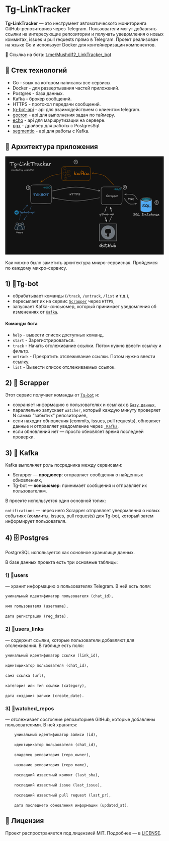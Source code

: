 # Tg-LinkTracker

**Tg-LinkTracker** — это инструмент автоматического мониторинга GitHub-репозиториев через Telegram. 
Пользователи могут добавлять ссылки на интересующие репозитории и получать уведомления о новых коммитах, 
issues и pull requests прямо в Telegram.  Проект реализован на языке Go и использует Docker для контейнеризации 
компонентов. 

🔗 Ссылка на бота: [t.me/Mushdi12_LinkTracker_bot](https://t.me/Mushdi12_LinkTracker_bot)

## 🧰 Стек технологий
- Go - язык на котором написаны все сервисы.
- Docker - для развертывания частей приложений.
- Postgres - база данных.
- Kafka - брокер сообщений.
- HTTPS - протокол передачи сообщений.
- [tg-bot-api](https://github.com/go-telegram-bot-api/telegram-bot-api) - api для взаимодействием с клиентом telegram.
- [gocron](https://github.com/go-co-op/gocron) - api для выполнения задач по таймеру.
- [echo](https://github.com/labstack/echo) - api для маршрутизации на сервере.
- [pgx](https://github.com/jackc/pgx) - драйвер для работы с PostgresSql.
- [segmentio](https://github.com/segmentio/kafka-go) - api для работы с Kafka.
## 🧩 Архитектура приложения
![img.png](img.png)

Как можно было заметить архитектура микро-сервисная. Пройдемся по каждому микро-сервису.

## 1) 🤖Tg-bot

- обрабатывает команды (`/track`, `/untrack`, `/list` и т.д.),
- пересылает их на сервис [`Scrapper`](#2-🧠️-scrapper) через `HTTPS`,
- запускает Kafka-консьюмер, который принимает уведомления об изменениях от [`Kafka`](#3--kafka).

#### Команды бота
- `help` - вывести список доступных команд.
- `start` - Зарегистрироваться.
- `track` - Начать отслеживание ссылки. Потом нужно ввести ссылку и фильтр.
- `untrack` - Прекратить отслеживание ссылки. Потом нужно ввести ссылку.
- `list` - Вывести список отслеживаемых ссылок.

## 2) 🧠️ Scrapper

Этот сервис получает команды от [`Tg-bot`](#1-tg-bot) и:

- сохраняет информацию о пользователях и ссылках в [`Базу данных`](#4-🐘-postgres),
- параллельно запускает `watcher`, который каждую минуту проверяет N самых "забытых" репозиториев,
- если находит обновления (commits, issues, pull requests), обновляет данные и отправляет уведомление через [` Kafka`](#3--kafka),
- если обновлений нет — просто обновляет время последней проверки.

## 3) 🔄  Kafka

Kafka выполняет роль посредника между сервисами:

- Scrapper — **продюсер**: отправляет сообщения о найденных обновлениях,
- Tg-bot — **консьюмер**: принимает сообщения и отправляет их пользователям.

В проекте используется один основной топик:

`notifications` — через него Scrapper отправляет уведомления о новых событиях (коммиты, issues, pull requests) для Tg-bot, который затем информирует пользователя.
## 4) 🗄️  Postgres

PostgreSQL используется как основное хранилище данных. 

В базе данных проекта есть три основные таблицы:

### 1) 👤users 
— хранит информацию о пользователях Telegram. В ней есть поля:

    уникальный идентификатор пользователя (chat_id),

    имя пользователя (username),

    дата регистрации (reg_date).

### 2) 🔗users_links 
— содержит ссылки, которые пользователи добавляют для отслеживания. В таблице есть поля:

    уникальный идентификатор ссылки (link_id),

    идентификатор пользователя (chat_id),

    сама ссылка (url),

    категория или тип ссылки (category),

    дата создания записи (create_date).

### 3) 👀watched_repos 
— отслеживает состояние репозиториев GitHub, которые добавлены пользователями. В ней хранятся:

        уникальный идентификатор записи (id),

        идентификатор пользователя (chat_id),

        владелец репозитория (repo_owner),

        название репозитория (repo_name),

        последний известный коммит (last_sha),

        последний известный issue (last_issue),

        последний известный pull request (last_pr),

        дата последнего обновления информации (updated_at).

## 📄 Лицензия

Проект распространяется под лицензией MIT. Подробнее — в [LICENSE](./LICENSE).